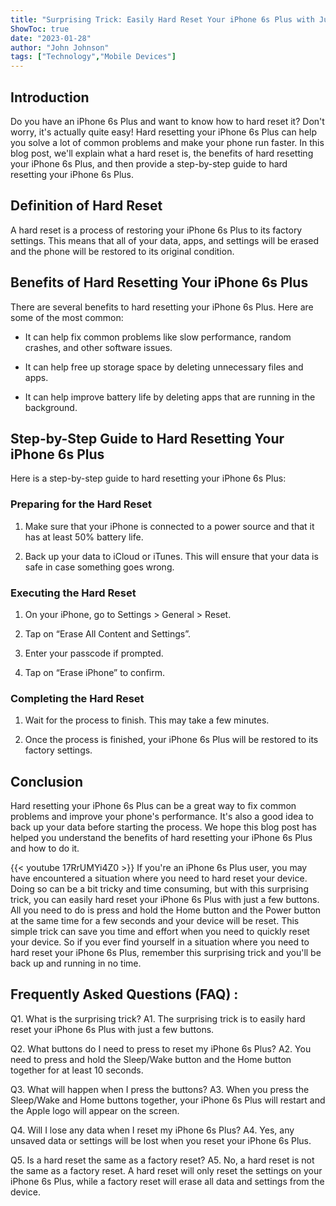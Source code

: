 ```yaml
---
title: "Surprising Trick: Easily Hard Reset Your iPhone 6s Plus with Just a Few Buttons!"
ShowToc: true 
date: "2023-01-28"
author: "John Johnson" 
tags: ["Technology","Mobile Devices"]
---
```

## Introduction

Do you have an iPhone 6s Plus and want to know how to hard reset it? Don't worry, it's actually quite easy! Hard resetting your iPhone 6s Plus can help you solve a lot of common problems and make your phone run faster. In this blog post, we'll explain what a hard reset is, the benefits of hard resetting your iPhone 6s Plus, and then provide a step-by-step guide to hard resetting your iPhone 6s Plus.

## Definition of Hard Reset

A hard reset is a process of restoring your iPhone 6s Plus to its factory settings. This means that all of your data, apps, and settings will be erased and the phone will be restored to its original condition.

## Benefits of Hard Resetting Your iPhone 6s Plus

There are several benefits to hard resetting your iPhone 6s Plus. Here are some of the most common:

- It can help fix common problems like slow performance, random crashes, and other software issues.

- It can help free up storage space by deleting unnecessary files and apps.

- It can help improve battery life by deleting apps that are running in the background.

## Step-by-Step Guide to Hard Resetting Your iPhone 6s Plus

Here is a step-by-step guide to hard resetting your iPhone 6s Plus:

### Preparing for the Hard Reset

1. Make sure that your iPhone is connected to a power source and that it has at least 50% battery life.

2. Back up your data to iCloud or iTunes. This will ensure that your data is safe in case something goes wrong.

### Executing the Hard Reset

1. On your iPhone, go to Settings > General > Reset.

2. Tap on “Erase All Content and Settings”.

3. Enter your passcode if prompted.

4. Tap on “Erase iPhone” to confirm.

### Completing the Hard Reset

1. Wait for the process to finish. This may take a few minutes.

2. Once the process is finished, your iPhone 6s Plus will be restored to its factory settings.

## Conclusion

Hard resetting your iPhone 6s Plus can be a great way to fix common problems and improve your phone's performance. It's also a good idea to back up your data before starting the process. We hope this blog post has helped you understand the benefits of hard resetting your iPhone 6s Plus and how to do it.

{{< youtube 17RrUMYi4Z0 >}} 
If you're an iPhone 6s Plus user, you may have encountered a situation where you need to hard reset your device. Doing so can be a bit tricky and time consuming, but with this surprising trick, you can easily hard reset your iPhone 6s Plus with just a few buttons. All you need to do is press and hold the Home button and the Power button at the same time for a few seconds and your device will be reset. This simple trick can save you time and effort when you need to quickly reset your device. So if you ever find yourself in a situation where you need to hard reset your iPhone 6s Plus, remember this surprising trick and you'll be back up and running in no time.

## Frequently Asked Questions (FAQ) :
Q1. What is the surprising trick?
A1. The surprising trick is to easily hard reset your iPhone 6s Plus with just a few buttons.

Q2. What buttons do I need to press to reset my iPhone 6s Plus?
A2. You need to press and hold the Sleep/Wake button and the Home button together for at least 10 seconds.

Q3. What will happen when I press the buttons?
A3. When you press the Sleep/Wake and Home buttons together, your iPhone 6s Plus will restart and the Apple logo will appear on the screen.

Q4. Will I lose any data when I reset my iPhone 6s Plus?
A4. Yes, any unsaved data or settings will be lost when you reset your iPhone 6s Plus.

Q5. Is a hard reset the same as a factory reset?
A5. No, a hard reset is not the same as a factory reset. A hard reset will only reset the settings on your iPhone 6s Plus, while a factory reset will erase all data and settings from the device.


